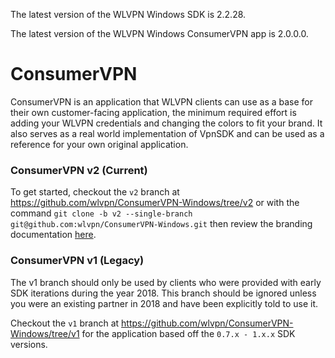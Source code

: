 The latest version of the WLVPN Windows SDK is 2.2.28.

The latest version of the WLVPN Windows ConsumerVPN app is 2.0.0.0.
  
# ConsumerVPN

ConsumerVPN is an application that WLVPN clients can use as a base for their own customer-facing application, the minimum required effort is adding your WLVPN credentials and changing the colors to fit your brand. It also serves as a real world implementation of VpnSDK and can be used as a reference for your own original application.

### ConsumerVPN v2 (Current)

To get started, checkout the `v2` branch at https://github.com/wlvpn/ConsumerVPN-Windows/tree/v2 or with the command `git clone -b v2 --single-branch git@github.com:wlvpn/ConsumerVPN-Windows.git` then review the branding documentation [here](https://wlvpn.github.io/VpnSDK.NET-Documentation/v2/articles/branding.html).

### ConsumerVPN v1 (Legacy)

The v1 branch should only be used by clients who were provided with early SDK iterations during the year 2018. This branch should be ignored unless you were an existing partner in 2018 and have been explicitly told to use it.

Checkout the `v1` branch at https://github.com/wlvpn/ConsumerVPN-Windows/tree/v1 for the application based off the `0.7.x - 1.x.x` SDK versions.

